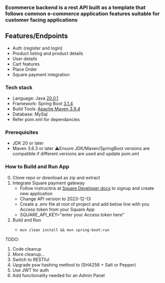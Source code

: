 ### Ecommerce backend is a rest API built as a template that follows common e-commerce application features suitable for customer facing applications

## Features/Endpoints
- Auth (register and login)
- Product listing and product details
- User details
- Cart features
- Place Order
- Square payment integration

### Tech stack
- Language: Java [20.0.1](https://www.oracle.com/java/technologies/javase/jdk20-archive-downloads.html)
- Framework: Spring Boot [3.1.4](https://docs.spring.io/spring-boot/docs/3.1.4/reference/html/)
- Build Tools: [Apache Maven 3.9.4](https://maven.apache.org/docs/3.9.4/release-notes.html)
- Database: MySql
- Refer pom.xml for dependancies

### Prerequisites
- JDK 20 or later
- Maven 3.6.3 or later
⚠️Ensure JDK/Maven/SpringBoot versions are compatible if different versions are used and update pom.xml

### How to Build and Run App
0. Clone repo or download as zip and extract
1. Integrate Square payment gateway
    - Follow instructins at [Square Developer docs](https://developer.squareup.com/docs/get-started/create-account-and-application) to signup and create new application
    - Change API version to 2023-12-13
    - Create a .env file at root of project and add below line with you Access token from your Square App
    - SQUARE_API_KEY="enter your Access token here"
2. Build and Run
    -     mvn clean install && mvn spring-boot:run  
  
TODO:
1. Code cleanup
2. More cleanup...
3. Switch to RESTful 
4. Upgrade psw hashing method to (SHA256 + Salt or Pepper)
5. Use JWT for auth
6. Add functionality needed for an Admin Panel
